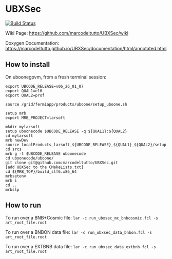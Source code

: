# UBXSec

[![Build Status](https://travis-ci.org/marcodeltutto/UBXSec.svg?branch=master)](https://travis-ci.org/marcodeltutto/UBXSec)

Wiki Page: https://github.com/marcodeltutto/UBXSec/wiki

Doxygen Documentation: https://marcodeltutto.github.io/UBXSec/documentation/html/annotated.html 

## How to install

On uboonegpvm, from a fresh terminal session:

```
export UBCODE_RELEASE=v06_26_01_07
export QUAL1=e10
export QUAL2=prof

source /grid/fermiapp/products/uboone/setup_uboone.sh

setup mrb
export MRB_PROJECT=larsoft

mkdir mylarsoft
setup uboonecode $UBCODE_RELEASE -q ${QUAL1}:${QUAL2}
cd mylarsoft
mrb newDev
source localProducts_larsoft_${UBCODE_RELEASE}_${QUAL1}_${QUAL2}/setup
cd srcs
mrb g -t $UBCODE_RELEASE uboonecode
cd uboonecode/uboone/
git clone git@github.com:marcodeltutto/UBXSec.git
[add UBXSec to the CMakeLists.txt]
cd ${MRB_TOP}/build_slf6.x86_64
mrbsetenv
mrb i
cd ..
mrbslp
```

## How to run

To run over a BNB+Cosmic file:
`lar -c run_ubxsec_mc_bnbcosmic.fcl -s art_root_file.root`

To run over a BNBON data file:
`lar -c run_ubxsec_data_bnbon.fcl -s art_root_file.root`

To run over a EXTBNB data file:
`lar -c run_ubxsec_data_extbnb.fcl -s art_root_file.root`


